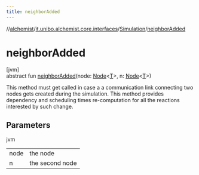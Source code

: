 ```yaml
---
title: neighborAdded
---
```

//[alchemist](../../../index.html)/[it.unibo.alchemist.core.interfaces](../index.html)/[Simulation](index.html)/[neighborAdded](neighbor-added.html)



# neighborAdded



[jvm]\
abstract fun [neighborAdded](neighbor-added.html)(node: [Node](../../it.unibo.alchemist.model.interfaces/-node/index.html)<[T](../-scheduler/index.html)>, n: [Node](../../it.unibo.alchemist.model.interfaces/-node/index.html)<[T](../-scheduler/index.html)>)



This method must get called in case a a communication link connecting two nodes gets created during the simulation. This method provides dependency and scheduling times re-computation for all the reactions interested by such change.



## Parameters


jvm

| | |
|---|---|
| node | the node |
| n | the second node |




